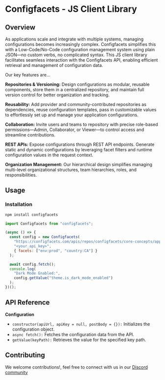 # Configfacets - JS Client Library

## Overview

As applications scale and integrate with multiple systems, managing configurations becomes increasingly complex. Configfacets simplifies this with a Low-Code/No-Code configuration management system using plain JSON—no custom verbs, no complicated syntax. This JS client library facilitates seamless interaction with the Configfacets API, enabling efficient retrieval and management of configuration data.

Our key features are...

**Repositories & Versioning:**
Design configurations as modular, reusable components, store them in a centralized repository, and maintain full version control for better organization and tracking.

**Reusability:**
Add provider and community-contributed repositories as dependencies, reuse configuration templates, pass in customizable values to effortlessly set up and manage your application configurations.

**Collaboration:**
Invite users and teams to repository with precise role-based permissions—Admin, Collaborator, or Viewer—to control access and streamline contributions.

**REST APIs:**
Expose configurations through REST API endpoints. Generate static and dynamic configurations by leveraging facet filters and runtime configuration values in the request context.

**Organization Management:**
Our hierarchical design simplifies managing multi-level organizational structures, team hierarchies, roles, and responsibilities.

## Usage

### Installation

```bash
npm install configfacets
```

```js
import Configfacets from "configfacets";

(async () => {
  const config = new Configfacets(
    "https://configfacets.com/apis/repos/configfacets/core-concepts/appconfigs/resources/collections/feature-flags/exec?format=json",
    "<your_api_key>",
    { facets: ["env:prod", "country:CA"] }
  );

  await config.fetch();
  console.log(
    "Dark Mode Enabled:",
    config.getValue("theme.is_dark_mode_enabled")
  );
})();
```

## API Reference

**Configuration**

- `constructor(apiUrl, apiKey = null, postBody = {}):` Initializes the configuration object.
- `async fetch():` Fetches the configuration data from the API.
- `getValue(keyPath):` Retrieves the value for the specified key path.

## Contributing

We welcome contributions!, feel free to connect with us in our [Discord community](https://discord.gg/zWj3Rzud5s)
